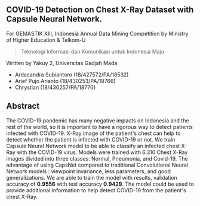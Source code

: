 ## COVID-19 Detection on Chest X-Ray Dataset with Capsule Neural Network.
For GEMASTIK XIII, Indonesia Annual Data Mining Competition by Ministry of Higher Education & Telkom-U
> Teknologi Informasi dan Komunikasi untuk Indonesia Maju

Written by Yakuy 2, Universitas Gadjah Mada
- Ardacandra Subiantoro (18/427572/PA/18532)
- Arief Pujo Arianto (18/430253/PA/18766)
- Chrystian (18/430257/PA/18770)
## Abstract
The COVID-19 pandemic has many negative impacts on Indonesia and the rest of the world, so it is important to have a rigorous way to detect patients infected with COVID-19. X-Ray image of the patient's chest can help to detect whether the patient is infected with COVID-19 or not. We train Capsule Neural Network model to be able to classify an infected chest X-Ray with the COVID-19 virus. Models were trained with 6.310 Chest X-Ray images divided into three classes: Normal, Pneumonia, and Covid-19. The advantage of using CapsNet compared to traditional Convolutional Neural Network models : viewpoint invariance, less parameters, and good generalizations. We are able to train the model with results, validation accuracy of **0.9556** with test accuracy **0.9429**. The model could be used to provide additional information to help detect COVID-19 from the patient's chest X-Ray.
